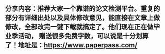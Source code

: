 ## 分享内容：推荐大家一个靠谱的论文检测平台。重复的部分有详细出处以及具体修改意见，能直接在文章上做修改，全部改完一键下载就搞定了。他们现在正在做毕业季活动， 赠送很多免费字数，可以说是十分划算了！地址是：https://www.paperpass.com/